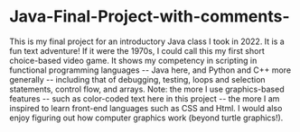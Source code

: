 # Java-Final-Project-with-comments-
This is my final project for an introductory Java class I took in 2022.
It is a fun text adventure! If it were the 1970s, I could call this my first short choice-based video game.
It shows my competency in scripting in functional programming languages -- Java here, and Python and C++ more generally -- including that of debugging, testing, loops and selection statements, control flow, and arrays.
Note: the more I use graphics-based features -- such as color-coded text here in this project -- the more I am inspired to learn front-end languages such as CSS and Html. I would also enjoy figuring out how computer graphics work (beyond turtle graphics!).
